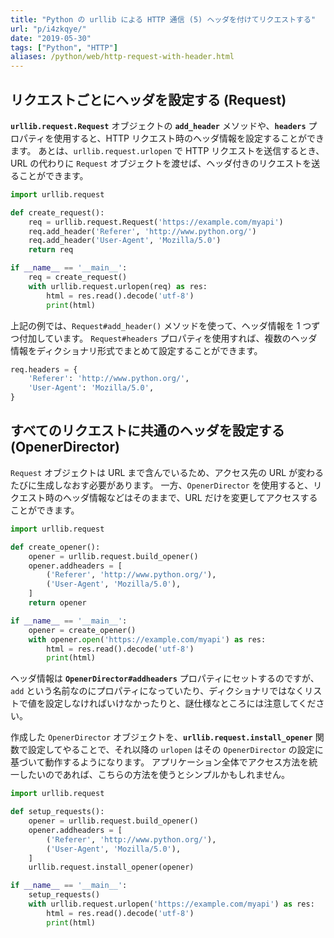 ```yaml
---
title: "Python の urllib による HTTP 通信 (5) ヘッダを付けてリクエストする"
url: "p/i4zkqye/"
date: "2019-05-30"
tags: ["Python", "HTTP"]
aliases: /python/web/http-request-with-header.html
---
```


リクエストごとにヘッダを設定する (Request)
----

__`urllib.request.Request`__ オブジェクトの __`add_header`__ メソッドや、__`headers`__ プロパティを使用すると、HTTP リクエスト時のヘッダ情報を設定することができます。
あとは、`urllib.request.urlopen` で HTTP リクエストを送信するとき、URL の代わりに `Request` オブジェクトを渡せば、ヘッダ付きのリクエストを送ることができます。

```python
import urllib.request

def create_request():
    req = urllib.request.Request('https://example.com/myapi')
    req.add_header('Referer', 'http://www.python.org/')
    req.add_header('User-Agent', 'Mozilla/5.0')
    return req

if __name__ == '__main__':
    req = create_request()
    with urllib.request.urlopen(req) as res:
        html = res.read().decode('utf-8')
        print(html)
```

上記の例では、`Request#add_header()` メソッドを使って、ヘッダ情報を 1 つずつ付加しています。
`Request#headers` プロパティを使用すれば、複数のヘッダ情報をディクショナリ形式でまとめて設定することができます。

```python
req.headers = {
    'Referer': 'http://www.python.org/',
    'User-Agent': 'Mozilla/5.0',
}
```


すべてのリクエストに共通のヘッダを設定する (OpenerDirector)
----

`Request` オブジェクトは URL まで含んでいるため、アクセス先の URL が変わるたびに生成しなおす必要があります。
一方、`OpenerDirector` を使用すると、リクエスト時のヘッダ情報などはそのままで、URL だけを変更してアクセスすることができます。

```python
import urllib.request

def create_opener():
    opener = urllib.request.build_opener()
    opener.addheaders = [
        ('Referer', 'http://www.python.org/'),
        ('User-Agent', 'Mozilla/5.0'),
    ]
    return opener

if __name__ == '__main__':
    opener = create_opener()
    with opener.open('https://example.com/myapi') as res:
        html = res.read().decode('utf-8')
        print(html)
```

ヘッダ情報は __`OpenerDirector#addheaders`__ プロパティにセットするのですが、`add` という名前なのにプロパティになっていたり、ディクショナリではなくリストで値を設定しなければいけなかったりと、謎仕様なところには注意してください。

作成した `OpenerDirector` オブジェクトを、__`urllib.request.install_opener`__ 関数で設定してやることで、それ以降の `urlopen` はその `OpenerDirector` の設定に基づいて動作するようになります。
アプリケーション全体でアクセス方法を統一したいのであれば、こちらの方法を使うとシンプルかもしれません。

```python
import urllib.request

def setup_requests():
    opener = urllib.request.build_opener()
    opener.addheaders = [
        ('Referer', 'http://www.python.org/'),
        ('User-Agent', 'Mozilla/5.0'),
    ]
    urllib.request.install_opener(opener)

if __name__ == '__main__':
    setup_requests()
    with urllib.request.urlopen('https://example.com/myapi') as res:
        html = res.read().decode('utf-8')
        print(html)
```

